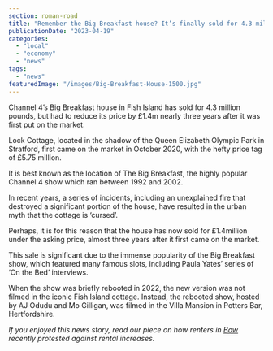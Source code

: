 ```yaml
---
section: roman-road
title: "Remember the Big Breakfast house? It’s finally sold for 4.3 million pounds"
publicationDate: "2023-04-19"
categories: 
  - "local"
  - "economy"
  - "news"
tags: 
  - "news"
featuredImage: "/images/Big-Breakfast-House-1500.jpg"
---
```


Channel 4’s Big Breakfast house in Fish Island has sold for 4.3 million pounds, but had to reduce its price by £1.4m nearly three years after it was first put on the market.

Lock Cottage, located in the shadow of the Queen Elizabeth Olympic Park in Stratford, first came on the market in October 2020, with the hefty price tag of £5.75 million. 

It is best known as the location of The Big Breakfast, the highly popular Channel 4 show which ran between 1992 and 2002. 

In recent years, a series of incidents, including an unexplained fire that destroyed a significant portion of the house, have resulted in the urban myth that the cottage is ‘cursed’. 

Perhaps, it is for this reason that the house has now sold for £1.4million under the asking price, almost three years after it first came on the market. 

This sale is significant due to the immense popularity of the Big Breakfast show, which featured many famous slots, including Paula Yates’ series of ‘On the Bed’ interviews.  

When the show was briefly rebooted in 2022, the new version was not filmed in the iconic Fish Island cottage. Instead, the rebooted show, hosted by AJ Odudu and Mo Gilligan, was filmed in the Villa Mansion in Potters Bar, Hertfordshire. 

_If you enjoyed this news story, read our piece on how renters in_ [_Bow_](https://romanroadlondon.com/tower-hamlets-london-renters-union-protest-rent-increases-bow-december-2022/) _recently protested against rental increases._ 

